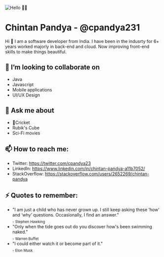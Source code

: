 ![Hello 👋🏻](https://images.alphacoders.com/665/thumb-1920-665091.jpg)

# Chintan Pandya - @cpandya231

Hi 👋 I am a software developer from India. I have been in the indusrty for 6+ years worked majorly in back-end and cloud. Now improving front-end skills to make things beautiful.

## 👯 I’m looking to collaborate on

- Java
- Javascript
- Mobile applications
- UI/UX Design

## 💬 Ask me about

- 🏏Cricket
- Rubik's Cube
- Sci-Fi movies

## 📫 How to reach me:

- Twitter: https://twitter.com/cpandya23
- LinkedIn: https://www.linkedin.com/in/chintan-pandya-a11b7052/
- StackOverflow: https://stackoverflow.com/users/2652269/chintan-pandya

## ⚡ Quotes to remember:

- "I am just a child who has never grown up. I still keep asking these ‘how’ and ‘why’ questions. Occasionally, I find an answer." <br><sub>- Stephen Hawking
  <br>
- "Only when the tide goes out do you discover how's been swimming naked." <br><sub>- Warren Buffet
  <br>
- "I could either watch it or become part of it." <br><sub>- Elon Musk

<!--
**cpandya231/cpandya231** is a ✨ _special_ ✨ repository because its `README.md` (this file) appears on your GitHub profile.

Here are some ideas to get you started:

- 🔭 I’m currently working on ...
- 🌱 I’m currently learning ...
- 👯 I’m looking to collaborate on ...
- 🤔 I’m looking for help with ...
- 💬 Ask me about ...
- 📫 How to reach me: ...
- 😄 Pronouns: ...
- ⚡ Fun fact: ...
-->
